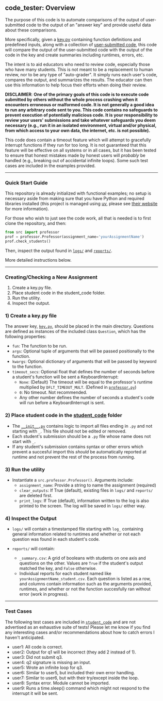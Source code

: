 ## code_tester: Overview

The purpose of this code is to automate comparisons of the output of user-submitted code to the output of an "answer key" and provide useful data about these comparisons.

More specifically, given a [key.py](key.py) containing function definitions and predefined inputs, along with a collection of [user-submitted code](student_code), this code will compare the output of the user-submitted code with the output of the code in the key and create summaries including runtimes, errors, etc.

The intent is to aid educators who need to review code, especially those who have many students. This is not meant to be a replacement to human review, nor to be any type of "auto-grader". It simply runs each user's code, compares the output, and summarizes the results. The educator can then use this information to help focus their efforts when doing their review.

**DISCLAIMER**: **One of the primary goals of this code is to execute code submitted by others without the whole process crashing when it encounters erroneous or malformed code. It is not generally a good idea to run any arbitrary code sent to you. This code contains no safeguards to prevent execution of potentially malicious code. It is your responsibility to review your users' submissions and take whatever safeguards you deem necessary (e.g., run it in an isolated environment, virtual and/or physical, from which access to your own data, the internet, etc. is not possible).**

This code does contain a timeout feature which will attempt to gracefully interrupt functions if they run for too long. It is not guaranteed that this feature will be effective on all systems or in all cases, but it has been tested to ensure that honest mistakes made by honest users will _probably_ be handled (e.g., breaking out of accidental infinite loops). Some such test cases are included in the examples provided.

---

### Quick Start Guide

This repository is already initialized with functional examples; no setup is necessary aside from making sure that you have Python and required libraries installed (this project is managed using [uv](https://docs.astral.sh/uv/), please see [their website](https://docs.astral.sh/uv/) for more information).

For those who wish to just see the code work, all that is needed is to first clone the repository, and then:

```python
from src import professor
prof = professor.Professor(assignment_name='yourAssignmentName')
prof.check_students()
```

Then, inspect the output found in [`logs/`](logs/) and [`reports/`](reports/).

More detailed instructions below.

---

### Creating/Checking a New Assignment

1) Create a key.py file.
2) Place student code in the student_code folder.
3) Run the utility.
4) Inspect the output.

### 1) Create a key.py file

The answer key, [`key.py`](key.py), should be placed in the main directory. Questions are defined as instances of the included class `Question`, which has the following properties:

- `fun`: The function to be run.
- `args`: Optional tuple of arguments that will be passed positionally to the function.
- `kwargs`: Optional dictionary of arguments that will be passed by keyword to the function.
- `timeout_secs`: Optional float that defines the number of seconds before a student's function will be sent a KeyboardInterrupt:
    - `None`: (Default) The timeout will be equal to the professor's runtime multiplied by `DFLT_TIMEOUT_MULT`. (Defined in [`professor.py`](src/professor.py))
    - `0`: No timeout. Not recommended.
    - Any other number defines the number of seconds a student's code will run before a KeyboardInterrupt is sent.

### 2) Place student code in the [student_code](student_code) folder

- The [`__init__.py`](student_code/__init__.py) contains logic to import all files ending in `.py` and not starting with `_`. This file should not be edited or removed.
- Each student's submission should be a `.py` file whose name does not start with `_`.
- If any student's submission contains syntax or other errors which prevent a succesful import this _should_ be automatically reported at runtime and not prevent the rest of the process from running.

### 3) Run the utility

- Instantiate a `src.professor.Professor()`. Arguments include:
    - `assignment_name`: Provide a string to name the assignment (required)
    - `clear_outputs`: If True (default), existing files in `logs/` and `reports/` are deleted first.
    - `print_logs`: If True (default), information written to the log is also printed to the screen. The log will be saved in `logs/` either way.

### 4) Inspect the Output

- `logs/` will contain a timestamped file starting with `log_` containing general information related to runtimes and whether or not each question was found in each student's code.

- `reports/` will contain:
    - `_summary.csv`: A grid of booleans with students on one axis and questions on the other. Values are `True` if the student's output matched the key, and `False` otherwise.
    - Individual reports for each student named like `yourAssignmentName_student.csv`. Each question is listed as a row, and columns contain information such as the arguments provided, runtimes, and whether or not the function succesfully ran without error (work in progress).

---

### Test Cases

The following test cases are included in [`student_code`](student_code/) and are not advertised as an exhaustive suite of tests! Please let me know if you find any interesting cases and/or recommendations about how to catch errors I haven't anticipated.

- user1: All code is correct.
- user2: Output for q1 will be incorrect (they add 2 instead of 1).
- user3: Did not submit q3.
- user4: q2 signature is missing an input.
- user5: Wrote an infinite loop for q3.
- user6: Similar to user5, but included their own error handling.
- user7: Similar to user6, but with their try/except inside the loop.
- user8: Syntax error. Module cannot be imported.
- user9: Runs a time.sleep() command which might not respond to the interrupt it will be sent.

